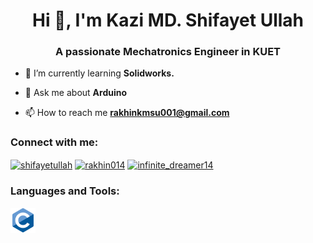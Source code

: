 <h1 align="center">Hi 👋, I'm Kazi MD. Shifayet Ullah</h1>
<h3 align="center">A passionate Mechatronics Engineer in KUET</h3>

- 🌱 I’m currently learning **Solidworks.**

- 💬 Ask me about **Arduino**

- 📫 How to reach me **rakhinkmsu001@gmail.com**

<h3 align="left">Connect with me:</h3>
<p align="left">
<a href="https://twitter.com/shifayetullah" target="blank"><img align="center" src="https://raw.githubusercontent.com/rahuldkjain/github-profile-readme-generator/master/src/images/icons/Social/twitter.svg" alt="shifayetullah" height="30" width="40" /></a>
<a href="https://fb.com/rakhin014" target="blank"><img align="center" src="https://raw.githubusercontent.com/rahuldkjain/github-profile-readme-generator/master/src/images/icons/Social/facebook.svg" alt="rakhin014" height="30" width="40" /></a>
<a href="https://instagram.com/infinite_dreamer14" target="blank"><img align="center" src="https://raw.githubusercontent.com/rahuldkjain/github-profile-readme-generator/master/src/images/icons/Social/instagram.svg" alt="infinite_dreamer14" height="30" width="40" /></a>
</p>

<h3 align="left">Languages and Tools:</h3>
<p align="left"> <a href="https://www.cprogramming.com/" target="_blank" rel="noreferrer"> <img src="https://raw.githubusercontent.com/devicons/devicon/master/icons/c/c-original.svg" alt="c" width="40" height="40"/> </a> </p>
